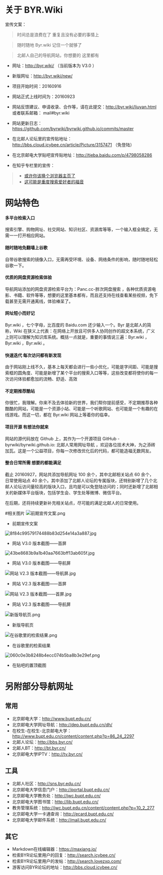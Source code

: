 # 关于 BYR.Wiki

宣传文案：

>时间总是浪费在了  重复且没有必要的事情上

>随时随地  Byr.wiki  记住一个就够了

>北邮人自己的导航网站，你想要的 这里都有

* 网址：http://byr.wiki/  （当前版本为 V3.0 ）
* 新版网址：http://byr.wiki/new/ 
* 项目开始时间：20160916
* 网站正式上线时间为：20160923
* 网站反馈建议、申请收录、合作等，请在此提交：http://byr.wiki/liuyan.html  或者联系邮箱： mail#byr.wiki
* 网站更新日志：https://github.com/byrwiki/byrwiki.github.io/commits/master

* 在北邮人论坛里的宣传贴地址：http://bbs.cloud.icybee.cn/article/Picture/3157471 （免登陆）
* 在北京邮电大学贴吧宣传贴地址：http://tieba.baidu.com/p/4798058286
* 在知乎专栏里的宣传：
> * [或许你该换个浏览器主页了](https://zhuanlan.zhihu.com/p/22728795)
> * [这可能是重度搜索爱好者的福音](https://zhuanlan.zhihu.com/p/22684884)

# 网站特色

#### 多平台检索入口

搜索引擎、购物网址、社交网站、知识社区、资源库等等，一个输入框全搞定，无需一一打开相应网站。

#### 随时随地免翻墙上谷歌
自带谷歌搜索的镜像入口，无需再受环境、设备、网络条件的影响，随时随地轻松谷歌一下。

#### 优质的网盘资源检索体验
导航网站添加的网盘资源检索平台为：Panc.cc-胖次网盘搜索 ，各种优质资源电影、书籍、软件等等，想要的这里基本都有，而且还支持在线查看某些视频，免下载甚至无需开通离线，体验棒呆了。

#### 网址短小而好记
Byr.wiki ，七个字母，比百度的 Baidu.com 还少输入一个。Byr 是北邮人的简称，Wiki 在狭义上代表：在网络上开放且可供多人协同创作的超文本系统，广义上则可以理解为知识库系统。概括一点就是，重要的事情说三遍：Byr.wiki ，Byr.wiki ，Byr.wiki 。


#### 快速迭代 每次访问都有新发现
由于网站刚上线不久，基本上每天都会进行一些小优化，可能是字间距、可能是搜索框的圆角度、可能是新增了某个平台的搜索入口等等，这些改变都将使你的每一次访问体验都愈加的流畅、舒适、高效


#### 不定期推荐酷站
你很忙，我理解。你来不及去体验新的世界，我们帮你提前感受，不定期推荐各种酷酷的网站，可能是一个资源小站、可能是一个听歌网站、也可能是一个有趣的在线游戏。而这一切，都在 Byr.wiki 网站上等着你的临幸。


#### 项目开源 有想法你就来
网站的源代码放在 Github 上，其作为一个开源项目 GitHub - byrwiki/byrwiki.github.io: 北邮人常用网址导航 ，欢迎各位技术大神，为之添砖加瓦。这是一个公益项目，你每一次修改优化后的代码，都可能造福无数网友。

#### 整合日常所需 想要的都能满足

截止 20160927，网站共添加导航网址 100 余个，其中北邮相关站点 60 余个，日常使用站点 40 余个。其中添加了北邮人论坛的专属版块，还特别新增了几个北邮人论坛访问量较高的版块入口，且均是可以免登陆访问的；同时还新增了北邮相关的新媒体平台版块，包括学生会、学生处等微博、微信平台。

在后期，还将持续更新补充相关站点，尽可能的满足北邮人的日常使用。



#相关图片
![前期宣传文案.png](https://img.lwl12.com/images/2016/09/26/5a0fa7bedc7e8d06e2892e9182a6b62d.png)
* 前期宣传文案



![8f84c99579174488b83d254e14a3a887.jpg](https://img.cdn.lwl12.com/images/2016/10/03/8f84c99579174488b83d254e14a3a887.jpg)
* 网站 V3.0 版本截图——首屏

![43be8683b9a1b40aa7663bff13ab605f.jpg](https://img.cdn.lwl12.com/images/2016/10/03/43be8683b9a1b40aa7663bff13ab605f.jpg)
* 网站 V3.0 版本截图——导航屏

![网站 V2.3 版本截图——导航屏.jpg](https://img.lwl12.com/images/2016/09/26/825a16469ce4ed7ebc2d258b058441c6.jpg)
* 网站 V2.3 版本截图——首屏

![网站 V2.3 版本截图——首屏.jpg](https://img.lwl12.com/images/2016/09/26/04947ea9cc0bbb84f86d1ab7cb80f043.jpg)
* 网站 V2.3 版本截图——导航屏

![新版导航页.png](https://img.lwl12.com/images/2016/09/26/95bb12f0125d6e7ae33b60c0c01608e5.png)
* 新版导航页

![在谷歌里的检索结果.png](https://img.lwl12.com/images/2016/09/26/8472b378a0e87b231e12ab50ddf025bb.png)
* 在谷歌里的检索结果

![060c0e3b8248b4ecc074b5ba8b3e29ef.png](https://img.lwl12.com/images/2016/09/26/060c0e3b8248b4ecc074b5ba8b3e29ef.png)
* 在贴吧的置顶截图


# 另附部分导航网址
## 常用


* 北京邮电大学：http://www.bupt.edu.cn/
* 北京邮电大学网址导航：http://dep.bupt.edu.cn/dh/
* 在校生-在校生-北京邮电大学：http://www.bupt.edu.cn/content/content.php?p=86_24_2297
* 北邮人论坛：http://bbs.byr.cn/
* 北邮人BT：http://bt.byr.cn/
* 北京邮电大学IPTV：http://tv.byr.cn/

## 工具

* 北邮人社区：http://sns.byr.edu.cn/
* 北京邮电大学信息门户：http://portal.bupt.edu.cn/
* 北京邮电大学教务处：http://jwc.bupt.edu.cn/
* 北京邮电大学图书馆：http://lib.bupt.edu.cn/
* 教务管理系统：http://jwc.bupt.edu.cn/content/content.php?p=10_2_277
* 北京邮电大学一卡通查询：http://ecard.bupt.edu.cn/
* 北京邮电大学邮件系统：http://mail.bupt.edu.cn/

## 其它

* Markdown在线编辑器：https://maxiang.io/
* 检索BYR论坛里用户的回复：http://search.icybee.cn/
* 检索BYR论坛里用户的发帖：http://search.lovezxp.com/
* 游客访问BYR论坛的地址：http://bbs.cloud.icybee.cn/

